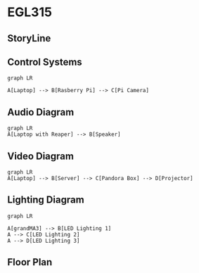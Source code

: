 # EGL315
## StoryLine


## Control Systems 
```mermaid
graph LR

A[Laptop] --> B[Rasberry Pi] --> C[Pi Camera] 

```
## Audio Diagram
```mermaid
graph LR
A[Laptop with Reaper] --> B[Speaker]
```
## Video Diagram
```mermaid
graph LR
A[Laptop] --> B[Server] --> C[Pandora Box] --> D[Projector]
```

## Lighting Diagram
```mermaid
graph LR

A[grandMA3] --> B[LED Lighting 1]
A --> C[LED Lighting 2]
A --> D[LED Lighting 3]
```
## Floor Plan